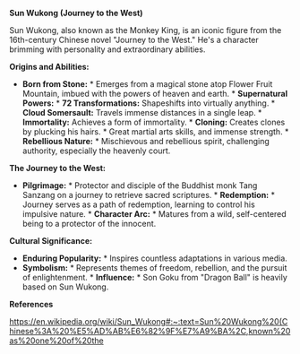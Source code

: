 **Sun Wukong (Journey to the West)**

Sun Wukong, also known as the Monkey King, is an iconic figure from the
16th-century Chinese novel "Journey to the West." He's a character brimming
with personality and extraordinary abilities.

**Origins and Abilities:**

* **Born from Stone:** * Emerges from a magical stone atop Flower Fruit
Mountain, imbued with the powers of heaven and earth.  * **Supernatural
Powers:** * **72 Transformations:** Shapeshifts into virtually anything.  *
**Cloud Somersault:** Travels immense distances in a single leap.  *
**Immortality:** Achieves a form of immortality.  * **Cloning:** Creates clones
by plucking his hairs.  * Great martial arts skills, and immense strength.  *
**Rebellious Nature:** * Mischievous and rebellious spirit, challenging
authority, especially the heavenly court.

**The Journey to the West:**

* **Pilgrimage:** * Protector and disciple of the Buddhist monk Tang Sanzang on
a journey to retrieve sacred scriptures.  * **Redemption:** * Journey serves as
a path of redemption, learning to control his impulsive nature.  * **Character
Arc:** * Matures from a wild, self-centered being to a protector of the
innocent.

**Cultural Significance:**

* **Enduring Popularity:** * Inspires countless adaptations in various media.
* **Symbolism:** * Represents themes of freedom, rebellion, and the pursuit of
enlightenment.  * **Influence:** * Son Goku from "Dragon Ball" is heavily based
on Sun Wukong.

**References**

https://en.wikipedia.org/wiki/Sun_Wukong#:~:text=Sun%20Wukong%20(Chinese%3A%20%E5%AD%AB%E6%82%9F%E7%A9%BA%2C,known%20as%20one%20of%20the
